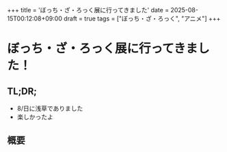 +++
title = 'ぼっち・ざ・ろっく展に行ってきました'
date = 2025-08-15T00:12:08+09:00
draft = true
tags = ["ぼっち・ざ・ろっく", "アニメ"]
+++


# ぼっち・ざ・ろっく展に行ってきました！
## TL;DR;
 + 8/日に浅草でありました
 + 楽しかったよ

## 概要
